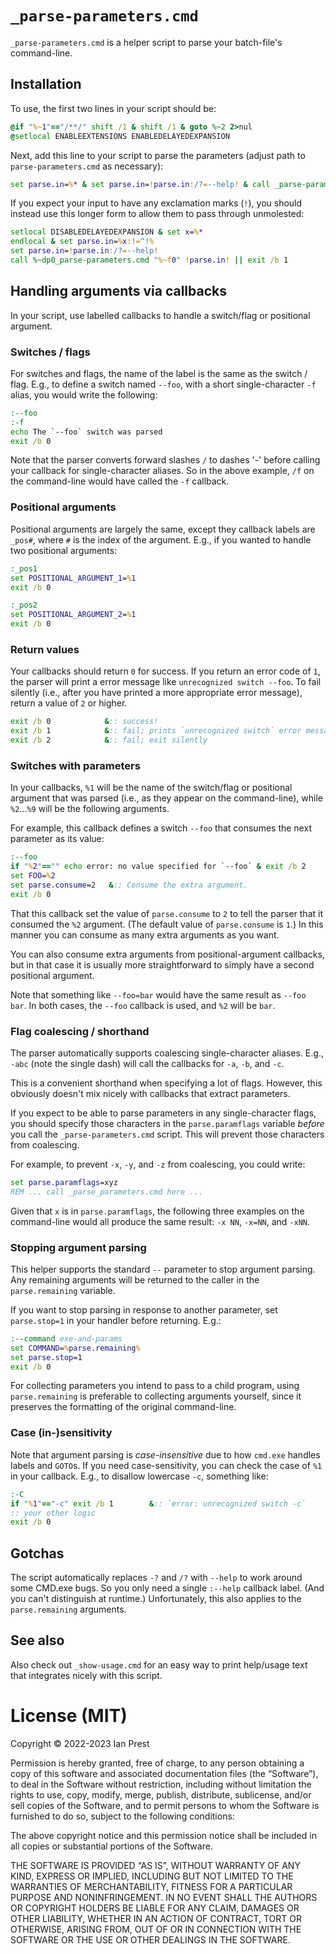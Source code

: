 # `_parse-parameters.cmd`

`_parse-parameters.cmd` is a helper script to parse your batch-file's
command-line.

## Installation

To use, the first two lines in your script should be:

```cmd
@if "%~1"=="/**/" shift /1 & shift /1 & goto %~2 2>nul
@setlocal ENABLEEXTENSIONS ENABLEDELAYEDEXPANSION
```

Next, add this line to your script to parse the parameters (adjust path to
`parse-parameters.cmd` as necessary):

```cmd
set parse.in=%* & set parse.in=!parse.in:/?=--help! & call _parse-parameters.cmd "%~f0" !parse.in! || exit /b 1
```

If you expect your input to have any exclamation marks (`!`), you should instead
use this longer form to allow them to pass through unmolested:

```cmd
setlocal DISABLEDELAYEDEXPANSION & set x=%*
endlocal & set parse.in=%x:!=^!%
set parse.in=!parse.in:/?=--help!
call %~dp0_parse-parameters.cmd "%~f0" !parse.in! || exit /b 1
```

## Handling arguments via callbacks

In your script, use labelled callbacks to handle a switch/flag or positional
argument.

### Switches / flags

For switches and flags, the name of the label is the same as the switch / flag.
E.g., to define a switch named `--foo`, with a short single-character `-f`
alias, you would write the following:

```cmd
:--foo
:-f
echo The `--foo` switch was parsed
exit /b 0
```

Note that the parser converts forward slashes `/` to dashes '-' before calling
your callback for single-character aliases. So in the above example, `/f` on the
command-line would have called the `-f` callback.

### Positional arguments

Positional arguments are largely the same, except they callback labels are
`_pos#`, where `#` is the index of the argument. E.g., if you wanted to handle
two positional arguments:

```cmd
:_pos1
set POSITIONAL_ARGUMENT_1=%1
exit /b 0

:_pos2
set POSITIONAL_ARGUMENT_2=%1
exit /b 0
```

### Return values

Your callbacks should return `0` for success. If you return an error code of
`1`, the parser will print a error message like `unrecognized switch --foo`. To
fail silently (i.e., after you have printed a more appropriate error message),
return a value of `2` or higher.

```cmd
exit /b 0            &:: success!
exit /b 1            &:: fail; prints `unrecognized switch` error message
exit /b 2            &:: fail; exit silently
```

### Switches with parameters

In your callbacks, `%1` will be the name of the switch/flag or positional
argument that was parsed (i.e., as they appear on the command-line), while
`%2`...`%9` will be the following arguments.

For example, this callback defines a switch `--foo` that consumes the next
parameter as its value:

```cmd
:--foo
if "%2"=="" echo error: no value specified for `--foo` & exit /b 2
set FOO=%2
set parse.consume=2   &:: Consume the extra argument.
exit /b 0
```

That this callback set the value of `parse.consume` to `2` to tell the parser
that it consumed the `%2` argument. (The default value of `parse.consume` is
`1`.) In this manner you can consume as many extra arguments as you want.

You can also consume extra arguments from positional-argument callbacks, but in
that case it is usually more straightforward to simply have a second positional
argument.

Note that something like `--foo=bar` would have the same result as `--foo bar`.
In both cases, the `--foo` callback is used, and `%2` will be `bar`.

### Flag coalescing / shorthand

The parser automatically supports coalescing single-character aliases.  E.g.,
`-abc` (note the single dash) will call the callbacks for `-a`, `-b`, and `-c`.

This is a convenient shorthand when specifying a lot of flags.  However, this
obviously doesn't mix nicely with callbacks that extract parameters.

If you expect to be able to parse parameters in any single-character flags,
you should specify those characters in the `parse.paramflags` variable *before*
you call the `_parse-parameters.cmd` script.  This will prevent those characters
from coalescing.

For example, to prevent `-x`, `-y`, and `-z` from coalescing, you could write:

```cmd
set parse.paramflags=xyz
REM ... call _parse_parameters.cmd here ...
```

Given that `x` is in `parse.paramflags`, the following three examples on the
command-line would all produce the same result:  `-x NN`, `-x=NN`, and `-xNN`.

### Stopping argument parsing

This helper supports the standard `--` parameter to stop argument parsing. Any
remaining arguments will be returned to the caller in the `parse.remaining`
variable.

If you want to stop parsing in response to another parameter, set
`parse.stop=1` in your handler before returning. E.g.:

```cmd
:--command exe-and-params
set COMMAND=%parse.remaining%
set parse.stop=1
exit /b 0
```

For collecting parameters you intend to pass to a child program, using
`parse.remaining` is preferable to collecting arguments yourself, since it
preserves the formatting of the original command-line.

### Case (in-)sensitivity

Note that argument parsing is *case-insensitive* due to how `cmd.exe` handles
labels and `GOTO`s. If you need case-sensitivity, you can check the case of
`%1` in your callback. E.g., to disallow lowercase `-c`, something like:

```cmd
:-C
if "%1"=="-c" exit /b 1        &:: `error: unrecognized switch -c`
:: your other logic
exit /b 0
```

## Gotchas

The script automatically replaces `-?` and `/?` with `--help` to work around
some CMD.exe bugs. So you only need a single `:--help` callback label. (And you
can't distinguish at runtime.) Unfortunately, this also applies to the
`parse.remaining` arguments.

## See also
Also check out `_show-usage.cmd` for an easy way to print help/usage text that
integrates nicely with this script.

# License (MIT)

Copyright © 2022-2023 Ian Prest

Permission is hereby granted, free of charge, to any person obtaining a copy of
this software and associated documentation files (the “Software”), to deal in
the Software without restriction, including without limitation the rights to
use, copy, modify, merge, publish, distribute, sublicense, and/or sell copies
of the Software, and to permit persons to whom the Software is furnished to do
so, subject to the following conditions:

The above copyright notice and this permission notice shall be included in all
copies or substantial portions of the Software.

THE SOFTWARE IS PROVIDED “AS IS”, WITHOUT WARRANTY OF ANY KIND, EXPRESS OR
IMPLIED, INCLUDING BUT NOT LIMITED TO THE WARRANTIES OF MERCHANTABILITY,
FITNESS FOR A PARTICULAR PURPOSE AND NONINFRINGEMENT. IN NO EVENT SHALL THE
AUTHORS OR COPYRIGHT HOLDERS BE LIABLE FOR ANY CLAIM, DAMAGES OR OTHER
LIABILITY, WHETHER IN AN ACTION OF CONTRACT, TORT OR OTHERWISE, ARISING FROM,
OUT OF OR IN CONNECTION WITH THE SOFTWARE OR THE USE OR OTHER DEALINGS IN THE
SOFTWARE.
